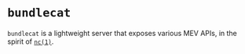 # `bundlecat` #

`bundlecat` is a lightweight server that exposes various MEV APIs, in the spirit of [`nc(1)`](https://linux.die.net/man/1/nc).


